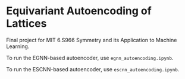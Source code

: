 # Equivariant Autoencoding of Lattices
Final project for MIT 6.S966 Symmetry and its Application to Machine Learning.

To run the EGNN-based autoencoder, use `egnn_autoencoding.ipynb`.

To run the ESCNN-based autoencoder, use `escnn_autoencoding.ipynb`.
